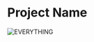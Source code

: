 # Project Name

![EVERYTHING](https://img.shields.io/badge/🚀%20NEXUS%20QUANTUM%20FRAMEWORK%20━━━━━━━━━━━━━━━━━━━━━━━━━━━━━━━━━━━━━━━━━━━━━━━━━━━━━━━━━━━━━━━━━━━━━━━━━━━━━━━━━━━━%20ABOUT%20THIS%20PROJECT:%20Revolutionary%20distributed%20database%20engine%20designed%20for%20the%20quantum%20computing%20era%20with%20AI%20powered%20query%20optimization%20post%20quantum%20cryptography%20and%20multi%20region%20active%20active%20replication%20across%20global%20data%20centers%20━━━━━━━━━━━━━━━━━━━━━━━━━━━━━━━━━━━━━━━━━━━━━━━━━━━━━━━━━━━━━━━━━━━━━━━━━━━━━━━━━━━━%20KEY%20FEATURES:%20⚡%20Sub%20millisecond%20queries%20with%2099.9th%20percentile%20under%200.8ms%20│%20🌍%20Multi%20region%20active%20active%20replication%20with%20automatic%20failover%20│%20🔒%20Quantum%20safe%20encryption%20using%20post%20quantum%20cryptographic%20algorithms%20│%20🤖%20Machine%20learning%20powered%20query%20planner%20and%20optimizer%20│%20⚙️%20Zero%20configuration%20required%20works%20out%20of%20the%20box%20with%20intelligent%20defaults%20│%20📊%20Real%20time%20analytics%20and%20monitoring%20dashboard%20│%20🔄%20Automatic%20backup%20and%20disaster%20recovery%20━━━━━━━━━━━━━━━━━━━━━━━━━━━━━━━━━━━━━━━━━━━━━━━━━━━━━━━━━━━━━━━━━━━━━━━━━━━━━━━━━━━━%20TECHNOLOGY%20STACK:%20Rust%201.75%20for%20core%20database%20engine%20│%20Go%201.21%20for%20API%20layer%20and%20networking%20│%20Python%203.11%20for%20machine%20learning%20models%20│%20C++23%20for%20performance%20critical%20paths%20│%20TypeScript%205.0%20for%20client%20SDK%20│%20RocksDB%20as%20storage%20engine%20│%20Raft%20consensus%20for%20distributed%20coordination%20│%20gRPC%20for%20network%20protocol%20│%20TensorFlow%20for%20query%20optimization%20│%20Docker%20and%20Kubernetes%20for%20deployment%20━━━━━━━━━━━━━━━━━━━━━━━━━━━━━━━━━━━━━━━━━━━━━━━━━━━━━━━━━━━━━━━━━━━━━━━━━━━━━━━━━━━━%20PROJECT%20STATISTICS:%20📥%202,400,000%20total%20downloads%20and%20growing%20fast%20│%20⭐%2012,300%20GitHub%20stars%20and%20counting%20│%20🔱%201,800%20forks%20from%20the%20community%20│%20👥%20340%20amazing%20contributors%20from%2047%20countries%20│%20💻%2045,000%20commits%20to%20the%20repository%20│%20🐛%2023%20open%20issues%20currently%20active%20│%20🎯%2098.7%20out%20of%20100%20benchmark%20performance%20score%20│%20⏱️%2099.99%25%20uptime%20in%20production%20environments%20━━━━━━━━━━━━━━━━━━━━━━━━━━━━━━━━━━━━━━━━━━━━━━━━━━━━━━━━━━━━━━━━━━━━━━━━━━━━━━━━━━━━%20INSTALLATION%20METHODS:%20npm%20install%20nexus%20quantum%20for%20Node.js%20projects%20│%20pip%20install%20nexus%20quantum%20for%20Python%20applications%20│%20go%20get%20github.com/nexus/quantum%20for%20Go%20services%20│%20cargo%20add%20nexus%20quantum%20for%20Rust%20programs%20│%20docker%20pull%20nexus/quantum:latest%20for%20containerized%20deployments%20│%20helm%20install%20nexus%20quantum%20for%20Kubernetes%20clusters%20━━━━━━━━━━━━━━━━━━━━━━━━━━━━━━━━━━━━━━━━━━━━━━━━━━━━━━━━━━━━━━━━━━━━━━━━━━━━━━━━━━━━%20QUICK%20START%20GUIDE:%20Step%201%20Install%20the%20package%20using%20your%20preferred%20package%20manager%20│%20Step%202%20Start%20the%20server%20with%20nexus%20start%20command%20│%20Step%203%20Connect%20your%20application%20using%20provided%20client%20libraries%20│%20Step%204%20Run%20your%20first%20query%20and%20see%20sub%20millisecond%20performance%20│%20Step%205%20Scale%20to%20production%20with%20automatic%20clustering%20━━━━━━━━━━━━━━━━━━━━━━━━━━━━━━━━━━━━━━━━━━━━━━━━━━━━━━━━━━━━━━━━━━━━━━━━━━━━━━━━━━━━%20DOCUMENTATION%20AND%20RESOURCES:%20📘%20Official%20documentation%20at%20docs.nexusquantum.io%20with%20comprehensive%20guides%20│%20📗%20Full%20API%20reference%20and%20specification%20│%20📙%20Video%20tutorials%20with%20step%20by%20step%20instructions%20│%20💬%20Discord%20community%20with%205,200%20members%20online%20│%20💭%20Discussion%20forum%20for%20questions%20and%20support%20│%20📧%20Email%20support%20at%20hello@nexusquantum.io%20━━━━━━━━━━━━━━━━━━━━━━━━━━━━━━━━━━━━━━━━━━━━━━━━━━━━━━━━━━━━━━━━━━━━━━━━━━━━━━━━━━━━%20CONTRIBUTING:%20We%20love%20and%20welcome%20all%20contributions%20from%20the%20community%20whether%20fixing%20typos%20or%20adding%20major%20features%20│%20Read%20CONTRIBUTING.md%20to%20get%20started%20│%20Follow%20our%20Code%20of%20Conduct%20and%20be%20respectful%20│%20Check%20out%20Good%20First%20Issues%20for%20beginner%20friendly%20tasks%20│%20Join%20our%20weekly%20community%20calls%20every%20Thursday%20━━━━━━━━━━━━━━━━━━━━━━━━━━━━━━━━━━━━━━━━━━━━━━━━━━━━━━━━━━━━━━━━━━━━━━━━━━━━━━━━━━━━%20SPONSORS%20AND%20SUPPORTERS:%20Special%20thanks%20to%20all%20our%20sponsors%20who%20make%20this%20project%20possible%20│%20Gold%20sponsors%20TechCorp%20CloudScale%20DataFlow%20│%20Silver%20sponsors%2015%20companies%20supporting%20development%20│%20Individual%20backers%20247%20amazing%20people%20on%20GitHub%20Sponsors%20━━━━━━━━━━━━━━━━━━━━━━━━━━━━━━━━━━━━━━━━━━━━━━━━━━━━━━━━━━━━━━━━━━━━━━━━━━━━━━━━━━━━%20LICENSE%20AND%20LEGAL:%20Apache%202.0%20License%20open%20source%20forever%20│%20Copyright%20©%202025%20Nexus%20Quantum%20Foundation%20│%20All%20trademarks%20belong%20to%20their%20respective%20owners%20━━━━━━━━━━━━━━━━━━━━━━━━━━━━━━━━━━━━━━━━━━━━━━━━━━━━━━━━━━━━━━━━━━━━━━━━━━━━━━━━━━━━%20CONNECT%20WITH%20US:%20🌐%20Website%20nexusquantum.io%20│%20🐦%20Twitter%20@nexusquantum%20│%20💼%20LinkedIn%20company%20nexusquantum%20│%20📺%20YouTube%20channel%20with%20tutorials%20│%20📰%20Blog%20with%20technical%20articles%20━━━━━━━━━━━━━━━━━━━━━━━━━━━━━━━━━━━━━━━━━━━━━━━━━━━━━━━━━━━━━━━━━━━━━━━━━━━━━━━━━━━━%20ROADMAP:%20Q1%202025%20Advanced%20query%20optimization%20│%20Q2%202025%20Native%20time%20series%20support%20│%20Q3%202025%20GraphQL%20interface%20│%20Q4%202025%20Quantum%20computing%20integration%20━━━━━━━━━━━━━━━━━━━━━━━━━━━━━━━━━━━━━━━━━━━━━━━━━━━━━━━━━━━━━━━━━━━━━━━━━━━━━━━━━━━━%20Made%20with%20❤️%20by%20developers%20for%20developers%20around%20the%20world-blueviolet?style=for-the-badge)
